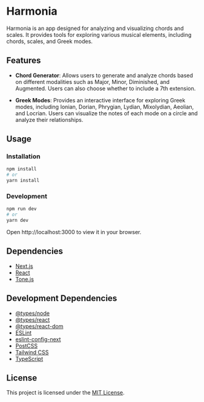 # Harmonia

Harmonia is an app designed for analyzing and visualizing chords and scales. It provides tools for exploring various musical elements, including chords, scales, and Greek modes.

## Features

- **Chord Generator**: Allows users to generate and analyze chords based on different modalities such as Major, Minor, Diminished, and Augmented. Users can also choose whether to include a 7th extension.
  
- **Greek Modes**: Provides an interactive interface for exploring Greek modes, including Ionian, Dorian, Phrygian, Lydian, Mixolydian, Aeolian, and Locrian. Users can visualize the notes of each mode on a circle and analyze their relationships.

## Usage

### Installation

```bash
npm install
# or
yarn install
```
### Development

```bash
npm run dev
# or
yarn dev
```

Open http://localhost:3000 to view it in your browser.

## Dependencies

- [Next.js](https://nextjs.org/)
- [React](https://reactjs.org/)
- [Tone.js](https://tonejs.github.io/)

## Development Dependencies

- [@types/node](https://www.npmjs.com/package/@types/node)
- [@types/react](https://www.npmjs.com/package/@types/react)
- [@types/react-dom](https://www.npmjs.com/package/@types/react-dom)
- [ESLint](https://eslint.org/)
- [eslint-config-next](https://www.npmjs.com/package/eslint-config-next)
- [PostCSS](https://postcss.org/)
- [Tailwind CSS](https://tailwindcss.com/)
- [TypeScript](https://www.typescriptlang.org/)

## License

This project is licensed under the [MIT License](LICENSE).

